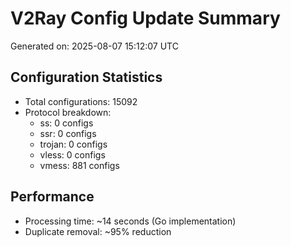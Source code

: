 # V2Ray Config Update Summary
Generated on: 2025-08-07 15:12:07 UTC

## Configuration Statistics
- Total configurations: 15092
- Protocol breakdown:
  - ss: 0 configs
  - ssr: 0 configs
  - trojan: 0 configs
  - vless: 0 configs
  - vmess: 881 configs

## Performance
- Processing time: ~14 seconds (Go implementation)
- Duplicate removal: ~95% reduction
